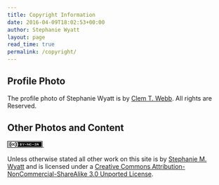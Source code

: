 ```yaml
---
title: Copyright Information
date: 2016-04-09T18:02:53+00:00
author: Stephanie Wyatt
layout: page
read_time: true
permalink: /copyright/
---
```

## Profile Photo

The profile photo of Stephanie Wyatt is by [Clem T. Webb](http://www.santabyappt.com/contact.php). All rights are Reserved. 

## Other Photos and Content
[![Creative Commons License](/images/80x15.png)](http://creativecommons.org/licenses/by-nc-sa/3.0/).  

Unless otherwise stated all other work on this site is by [Stephanie M. Wyatt](http://stephaniewyatt.net/) and is licensed under a [Creative Commons Attribution-NonCommercial-ShareAlike 3.0 Unported License](http://creativecommons.org/licenses/by-nc-sa/3.0/). 
